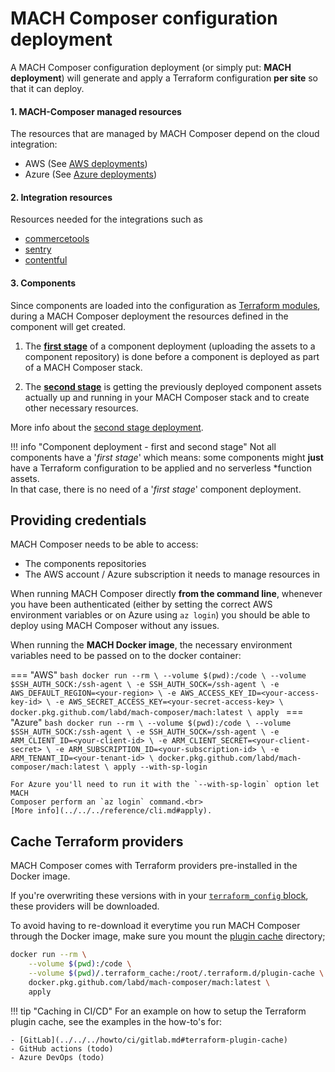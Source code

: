 # MACH Composer configuration deployment

A MACH Composer configuration deployment (or simply put: **MACH deployment**)
will generate and apply a Terraform configuration **per site** so that it can
deploy.

#### 1. MACH-Composer managed resources
The resources that are managed by MACH Composer depend on the cloud integration:

- AWS (See [AWS deployments](./aws.md))
- Azure (See [Azure deployments](./azure.md))
#### 2. Integration resources
Resources needed for the integrations such as

- [commercetools](./integrations.md#commercetools)
- [sentry](./integrations.md#sentry)
- [contentful](./integrations.md#contentful)

#### 3. Components
Since components are loaded into the configuration as
[Terraform modules](../../../reference/components/structure.md#terraform-module),
during a MACH Composer deployment the resources defined in the component will
get created.

1. The [**first stage**](../components.md) of a component deployment (uploading
   the assets to a component repository) is done before a component is deployed as
   part of a MACH Composer stack.

2. The [**second stage**](./components.md) is getting the previously deployed
   component assets actually up and running in your MACH Composer stack and to
   create other necessary resources.

More info about the [second stage deployment](./components.md).

!!! info "Component deployment - first and second stage"
    Not all components have a '*first stage*' which means: some components might
    **just** have a Terraform configuration to be applied and no serverless
    *function assets.<br>
    In that case, there is no need of a '*first stage*' component deployment.


## Providing credentials

MACH Composer needs to be able to access:

- The components repositories
- The AWS account / Azure subscription it needs to manage resources in

When running MACH Composer directly **from the command line**, whenever you have
been authenticated (either by setting the correct AWS environment variables or
on Azure using `az login`) you should be able to deploy using MACH Composer
without any issues.

When running the **MACH Docker image**, the necessary environment variables need
to be passed on to the docker container:

=== "AWS"
    ```bash
    docker run --rm \
        --volume $(pwd):/code \
        --volume $SSH_AUTH_SOCK:/ssh-agent \
        -e SSH_AUTH_SOCK=/ssh-agent \
        -e AWS_DEFAULT_REGION=<your-region> \
        -e AWS_ACCESS_KEY_ID=<your-access-key-id> \
        -e AWS_SECRET_ACCESS_KEY=<your-secret-access-key> \
        docker.pkg.github.com/labd/mach-composer/mach:latest \
        apply
    ```
=== "Azure"
    ```bash
    docker run --rm \
        --volume $(pwd):/code \
        --volume $SSH_AUTH_SOCK:/ssh-agent \
        -e SSH_AUTH_SOCK=/ssh-agent \
        -e ARM_CLIENT_ID=<your-client-id> \
        -e ARM_CLIENT_SECRET=<your-client-secret> \
        -e ARM_SUBSCRIPTION_ID=<your-subscription-id> \
        -e ARM_TENANT_ID=<your-tenant-id> \
        docker.pkg.github.com/labd/mach-composer/mach:latest \
        apply --with-sp-login
    ```

    For Azure you'll need to run it with the `--with-sp-login` option let MACH
    Composer perform an `az login` command.<br>
    [More info](../../../reference/cli.md#apply).


## Cache Terraform providers

MACH Composer comes with Terraform providers pre-installed in the Docker image.

If you're overwriting these versions with in your
[`terraform_config` block](../../../reference/syntax/global.md#terraform_config),
these providers will be downloaded.

To avoid having to re-download it everytime you run MACH Composer through the Docker
image, make sure you mount the [plugin cache](https://www.terraform.io/docs/commands/cli-config.html#provider-plugin-cache)
directory;

```bash
docker run --rm \
    --volume $(pwd):/code \
    --volume $(pwd)/.terraform_cache:/root/.terraform.d/plugin-cache \
    docker.pkg.github.com/labd/mach-composer/mach:latest \
    apply
```

!!! tip "Caching in CI/CD"
    For an example on how to setup the Terraform plugin cache, see the examples in the how-to's for:

    - [GitLab](../../../howto/ci/gitlab.md#terraform-plugin-cache)
    - GitHub actions (todo)
    - Azure DevOps (todo)
